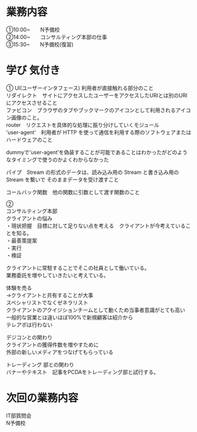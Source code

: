 # 業務内容
①10:00~　　N予備校  
②14:00~　　コンサルティング本部の仕事  
③15:30~　　N予備校(復習)　  
# 学び 気付き
① 
UI(ユーザーインタフェース) 利用者が直接触れる部分のこと   
リダイレクト　サイトにアクセスしたユーザーをアクセスしたURIとは別のURIにアクセスさせること  
ファビコン　ブラウザのタブやブックマークのアイコンとして利用されるアイコン画像のこと。  
router　リクエストを具体的な処理に振り分けしていくモジュール  
'user-agent'　利用者が HTTP を使って通信を利用する際のソフトウェアまたはハードウェアのこと  

dummyで'user-agent’を偽装することが可能であることはわかったがどのようなタイミングで使うのかよくわからなかった  

パイプ　Stream の形式のデータは、読み込み用の Stream と書き込み用の Stream を繋いで そのままデータを受け渡すこと  


コールバック関数　他の関数に引数として渡す関数のこと  

 ②  
コンサルティング本部  
クライアントの悩み  
・現状把握　目標に対して足りない点を考える　クライアントが今考えていることを知る。  
・最善策提案　  
・実行  
・検証  

クライアントに常駐することでそこの社員として働いている。  
業務委託を増やしていきたいと考えている。  

体験を売る  
→クライアントと共有することが大事  
スペシャリストでなくゼネラリスト  
クライアントのアクイジションチームとして動くため当事者意識がとても高い  
一般的な営業とは違いほぼ100%で新規顧客は紹介から  
テレアポは行わない  

デジコンとの関わり  
クライアントの獲得件数を増やすために  
外部の新しいメディアをつなげてもらっている  

トレーディング 部との関わり  
バナーやテキスト　記事をPCDAをトレーディング部と試行する。  

# 次回の業務内容
IT部質問会  
N予備校
